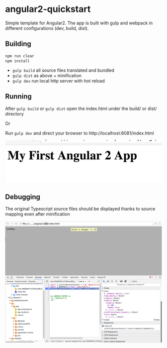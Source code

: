 # angular2-quickstart
Simple template for Angular2. The app is built with gulp and webpack in different configurations (dev, build, dist).

## Building
```
npm run clear
npm install
```

- ```gulp build``` all source files translated and bundled
- ```gulp dist``` as above + minification
- ```gulp dev``` run local http server with hot reload

## Running
After ```gulp build``` or ```gulp dist``` open the index.html under the build/ or dist/ directory

Or

Run ```gulp dev``` and direct your browser to http://localhost:8081/index.html

![screenshot](app-screenshot.png)

## Debugging
The original Typescript source files should be displayed thanks to source mapping even after minification

![screenshot](chrome-debugger-dist.png)
